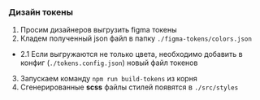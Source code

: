 ### Дизайн токены

1. Просим дизайнеров выгрузить figma токены
2. Кладем полученный json файл в папку `./figma-tokens/colors.json`
 - 2.1 Если выгружаются не только цвета, необходимо добавить в конфиг (`./tokens.config.json`) новый файл токенов
3. Запускаем команду ```npm run build-tokens``` из корня
4. Сгенерированные **scss** файлы стилей появятся в `./src/styles`